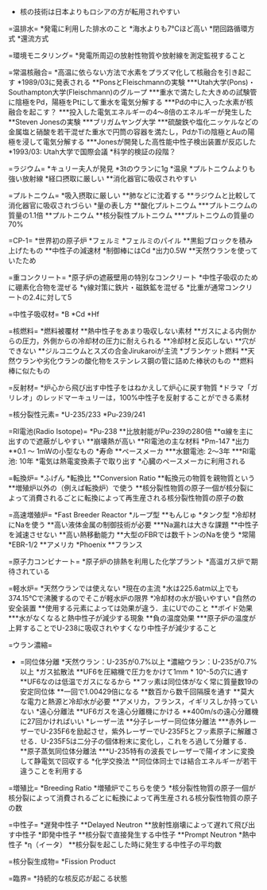 * 核の技術は日本よりもロシアの方が転用されやすい

=温排水=
*発電に利用した排水のこと
*海水よりも7℃ほど高い
*閉回路循環方式
*還流方式

=環境モニタリング=
*発電所周辺の放射性物質や放射線を測定監視すること

=常温核融合=
*高温に依らない方法で水素をプラズマ化して核融合を引き起こす
*1989/03に発表される
**PonsとFleischmannの実験
***Utah大学(Pons)・Southampton大学(Fleischmann)のグループ
***重水で満たした大きめの試験管に陰極をPd，陽極をPtにして重水を電気分解する
***Pdの中に入った水素が核融合を起こす？
***投入した電気エネルギーの4～8倍のエネルギーが発生した
**Steven Jonesの実験
***ブリガムヤング大学
***硫酸鉄や塩化ニッケルなどの金属塩と硝酸を若干混ぜた重水で円筒の容器を満たし，PdかTiの陰極とAuの陽極を浸して電気分解する
***Jonesが開発した高性能中性子検出装置が反応した
*1993/03: Utah大学で国際会議
*科学的検証の段階？

=ラジウム=
*キュリー夫人が発見
*3tのウランに1g
*温泉
*プルトニウムよりも強い放射線
*経口摂取に厳しい
**消化器官に吸収されやすい

=プルトニウム=
*吸入摂取に厳しい
**肺などに沈着する
**ラジウムと比較して消化器官に吸収されづらい
*量の表し方
**酸化プルトニウム
***プルトニウムの質量の1.1倍
**プルトニウム
**核分裂性プルトニウム
***プルトニウムの質量の70%

=CP-1=
*世界初の原子炉
*フェルミ
*フェルミのパイル
**黒鉛ブロックを積み上げたもの
**中性子の減速材
*制御棒にはCd
*出力0.5W
**天然ウランを使っていたため

=重コンクリート=
*原子炉の遮蔽壁用の特別なコンクリート
*中性子吸収のために硼素化合物を混ぜる
*γ線対策に鉄片・磁鉄鉱を混ぜる
*比重が通常コンクリートの2.4に対して5

=中性子吸収材=
*B
*Cd
*Hf

=核燃料=
*燃料被覆材
**熱中性子をあまり吸収しない素材
**ガスによる内側からの圧力，外側からの冷却材の圧力に耐えられる
**冷却材と反応しない
**穴ができない
**ジルコニウムとスズの合金Jirukaroiが主流
*ブランケット燃料
**天然ウランや劣化ウランの酸化物をステンレス鋼の管に詰めた棒状のもの
**燃料棒に似たもの

=反射材=
*炉心から飛び出す中性子をはねかえして炉心に戻す物質
*ドラマ「ガリレオ」のレッドマーキュリーは，100%中性子を反射することができる素材

=核分裂性元素=
*U-235/233
*Pu-239/241

=RI電池(Radio Isotope)=
*Pu-238
**比放射能がPu-239の280倍
**α線を主に出すので遮蔽がしやすい
**崩壊熱が高い
**RI電池の主な材料
*Pm-147
*出力
**0.1 ～ 1mWの小型なもの
*寿命
**ペースメーカ
***水銀電池: 2～3年
***RI電池: 10年
*電気は熱電変換素子で取り出す
*心臓のペースメーカに利用される

=転換炉=
*ふげん
*転換比
**Conversion Ratio
**転換元の物質を親物質という
**増殖炉以外の（例えば転換炉）で使う
**核分裂性物質の原子一個が核分裂によって消費されるごとに転換によって再生産される核分裂性物質の原子の数

=高速増殖炉=
*Fast Breeder Reactor
*ループ型
**もんじゅ
*タンク型
*冷却材にNaを使う
**高い液体金属の制御技術が必要
***Na漏れは大きな課題
**中性子を減速させない
**高い熱移動能力
**大型のFBRでは数千トンのNaを使う
*常陽
*EBR-1/2
**アメリカ
*Phoenix
**フランス

=原子力コンビナート=
*原子炉の排熱を利用した化学プラント
*高温ガス炉で期待されている

=軽水炉=
*天然ウランでは使えない
*現在の主流
*水は225.6atm以上でも374.15℃で沸騰するのでそこが軽水炉の限界
*冷却材の水が扱いやすい
*自然の安全装置
**使用する元素によっては効果が違う．主にUでのこと
**ボイド効果
***水がなくなると熱中性子が減少する現象
**負の温度効果
***原子炉の温度が上昇することでU-238に吸収されやすくなり中性子が減少すること

=ウラン濃縮=
* =同位体分離
*天然ウラン：U-235が0.7%以上
*濃縮ウラン：U-235が0.7%以上
*ガス拡散法
**UF6を圧縮機で圧力をかけて1mm * 10^-5の穴に通す
**UF6なのは低温でガスになるから
**フッ素は同位体がなく常に質量数19の安定同位体
**一回で1.00429倍になる
**数百から数千回隔膜を通す
**莫大な電力と熱源と冷却水が必要
**アメリカ，フランス，イギリスしか持っていない
*遠心分離法
**UF6ガスを遠心分離機にかける
**400m/sの遠心分離機に27回かければいい
*レーザー法
**分子レーザー同位体分離法
***赤外レーザーでU-235F6を励起させ，紫外レーザーでU-235F5とフッ素原子に解離させる．U-235F5は二分子の個体粉末に変化し，これをろ過して分離する．
**原子蒸気同位体分離法
***U-235特有の波長でレーザーで陽イオンに変換して静電気で回収する
*化学交換法
**同位体同士では結合エネルギーが若干違うことを利用する

=増殖比=
*Breeding Ratio
*増殖炉でこちらを使う
*核分裂性物質の原子一個が核分裂によって消費されるごとに転換によって再生産される核分裂性物質の原子の数

=中性子=
*遅発中性子
**Delayed Neutron
**放射性崩壊によって遅れて飛び出す中性子
*即発中性子
**核分裂で直接発生する中性子
**Prompt Neutron
*熱中性子
*η（イータ）
**核分裂を起こした時に発生する中性子の平均数

=核分裂生成物=
*Fission Product

=臨界=
*持続的な核反応が起こる状態